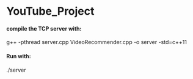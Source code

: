 # YouTube_Project
#### compile the TCP server with:
g++ -pthread server.cpp VideoRecommender.cpp -o server -std=c++11
#### Run with:
./server
